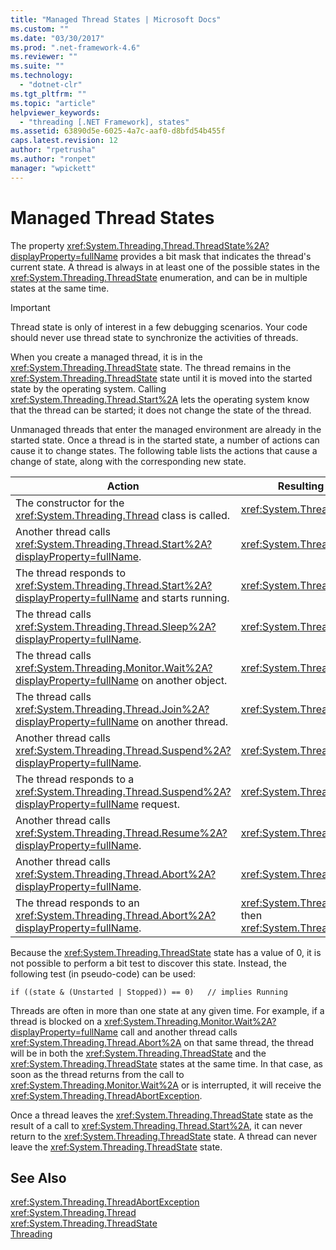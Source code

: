 ```yaml
---
title: "Managed Thread States | Microsoft Docs"
ms.custom: ""
ms.date: "03/30/2017"
ms.prod: ".net-framework-4.6"
ms.reviewer: ""
ms.suite: ""
ms.technology: 
  - "dotnet-clr"
ms.tgt_pltfrm: ""
ms.topic: "article"
helpviewer_keywords: 
  - "threading [.NET Framework], states"
ms.assetid: 63890d5e-6025-4a7c-aaf0-d8bfd54b455f
caps.latest.revision: 12
author: "rpetrusha"
ms.author: "ronpet"
manager: "wpickett"
---
```

# Managed Thread States
The property <xref:System.Threading.Thread.ThreadState%2A?displayProperty=fullName> provides a bit mask that indicates the thread's current state. A thread is always in at least one of the possible states in the <xref:System.Threading.ThreadState> enumeration, and can be in multiple states at the same time.  
  
> [!IMPORTANT]
>  Thread state is only of interest in a few debugging scenarios. Your code should never use thread state to synchronize the activities of threads.  
  
 When you create a managed thread, it is in the <xref:System.Threading.ThreadState> state. The thread remains in the <xref:System.Threading.ThreadState> state until it is moved into the started state by the operating system. Calling <xref:System.Threading.Thread.Start%2A> lets the operating system know that the thread can be started; it does not change the state of the thread.  
  
 Unmanaged threads that enter the managed environment are already in the started state. Once a thread is in the started state, a number of actions can cause it to change states. The following table lists the actions that cause a change of state, along with the corresponding new state.  
  
|Action|Resulting new state|  
|------------|-------------------------|  
|The constructor for the <xref:System.Threading.Thread> class is called.|<xref:System.Threading.ThreadState>|  
|Another thread calls <xref:System.Threading.Thread.Start%2A?displayProperty=fullName>.|<xref:System.Threading.ThreadState>|  
|The thread responds to <xref:System.Threading.Thread.Start%2A?displayProperty=fullName> and starts running.|<xref:System.Threading.ThreadState>|  
|The thread calls <xref:System.Threading.Thread.Sleep%2A?displayProperty=fullName>.|<xref:System.Threading.ThreadState>|  
|The thread calls <xref:System.Threading.Monitor.Wait%2A?displayProperty=fullName> on another object.|<xref:System.Threading.ThreadState>|  
|The thread calls <xref:System.Threading.Thread.Join%2A?displayProperty=fullName> on another thread.|<xref:System.Threading.ThreadState>|  
|Another thread calls <xref:System.Threading.Thread.Suspend%2A?displayProperty=fullName>.|<xref:System.Threading.ThreadState>|  
|The thread responds to a <xref:System.Threading.Thread.Suspend%2A?displayProperty=fullName> request.|<xref:System.Threading.ThreadState>|  
|Another thread calls <xref:System.Threading.Thread.Resume%2A?displayProperty=fullName>.|<xref:System.Threading.ThreadState>|  
|Another thread calls <xref:System.Threading.Thread.Abort%2A?displayProperty=fullName>.|<xref:System.Threading.ThreadState>|  
|The thread responds to an <xref:System.Threading.Thread.Abort%2A?displayProperty=fullName>.|<xref:System.Threading.ThreadState>, then <xref:System.Threading.ThreadState>|  
  
 Because the <xref:System.Threading.ThreadState> state has a value of 0, it is not possible to perform a bit test to discover this state. Instead, the following test (in pseudo-code) can be used:  
  
```  
if ((state & (Unstarted | Stopped)) == 0)   // implies Running     
```  
  
 Threads are often in more than one state at any given time. For example, if a thread is blocked on a <xref:System.Threading.Monitor.Wait%2A?displayProperty=fullName> call and another thread calls <xref:System.Threading.Thread.Abort%2A> on that same thread, the thread will be in both the <xref:System.Threading.ThreadState> and the <xref:System.Threading.ThreadState> states at the same time. In that case, as soon as the thread returns from the call to <xref:System.Threading.Monitor.Wait%2A> or is interrupted, it will receive the <xref:System.Threading.ThreadAbortException>.  
  
 Once a thread leaves the <xref:System.Threading.ThreadState> state as the result of a call to <xref:System.Threading.Thread.Start%2A>, it can never return to the <xref:System.Threading.ThreadState> state. A thread can never leave the <xref:System.Threading.ThreadState> state.  
  
## See Also  
 <xref:System.Threading.ThreadAbortException>   
 <xref:System.Threading.Thread>   
 <xref:System.Threading.ThreadState>   
 [Threading](../../../docs/standard/threading/managed-threading.md)